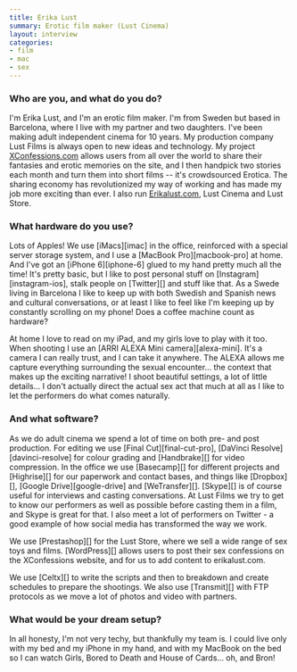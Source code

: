 ```yaml
---
title: Erika Lust
summary: Erotic film maker (Lust Cinema)
layout: interview
categories:
- film
- mac
- sex
---
```


### Who are you, and what do you do?

I'm Erika Lust, and I'm an erotic film maker. I'm from Sweden but based in Barcelona, where I live with my partner and two daughters. I've been making adult independent cinema for 10 years. My production company Lust Films is always open to new ideas and technology. My project [XConfessions.com](http://xconfessions.com/ "Erika's crowdsourced sexual fantasy website (NSFW).") allows users from all over the world to share their fantasies and erotic memories on the site, and I then handpick two stories each month and turn them into short films -- it's crowdsourced Erotica. The sharing economy has revolutionized my way of working and has made my job more exciting than ever. I also run [Erikalust.com](http://erikalust.com/ "Erika's website (possibly NSFW)."), Lust Cinema and Lust Store. 

### What hardware do you use?

Lots of Apples! We use [iMacs][imac] in the office, reinforced with a special server storage system, and I use a [MacBook Pro][macbook-pro] at home. And I've got an [iPhone 6][iphone-6] glued to my hand pretty much all the time! It's pretty basic, but I like to post personal stuff on [Instagram][instagram-ios], stalk people on [Twitter][] and stuff like that. As a Swede living in Barcelona I like to keep up with both Swedish and Spanish news and cultural conversations, or at least I like to feel like I'm keeping up by constantly scrolling on my phone! Does a coffee machine count as hardware? 

At home I love to read on my iPad, and my girls love to play with it too. When shooting I use an [ARRI ALEXA Mini camera][alexa-mini]. It's a camera I can really trust, and I can take it anywhere. The ALEXA allows me capture everything surrounding the sexual encounter... the context that makes up the exciting narrative! I shoot beautiful settings, a lot of little details... I don't actually direct the actual sex act that much at all as I like to let the performers do what comes naturally.

### And what software?

As we do adult cinema we spend a lot of time on both pre- and post production. For editing we use [Final Cut][final-cut-pro], [DaVinci Resolve][davinci-resolve] for colour grading and [Handbrake][] for video compression. In the office we use [Basecamp][] for different projects and [Highrise][] for our paperwork and contact bases, and things like [Dropbox][], [Google Drive][google-drive] and [WeTransfer][]. [Skype][] is of course useful for interviews and casting conversations. At Lust Films we try to get to know our performers as well as possible before casting them in a film, and Skype is great for that. I also meet a lot of performers on Twitter - a good example of how social media has transformed the way we work. 
 
We use [Prestashop][] for the Lust Store, where we sell a wide range of sex toys and films. [WordPress][] allows users to post their sex confessions on the XConfessions website, and for us to add content to erikalust.com.

We use [Celtx][] to write the scripts and then to breakdown and create schedules to prepare the shootings. We also use [Transmit][] with FTP protocols as we move a lot of photos and video with partners.

### What would be your dream setup?

In all honesty, I'm not very techy, but thankfully my team is. I could live only with my bed and my iPhone in my hand, and with my MacBook on the bed so I can watch Girls, Bored to Death and House of Cards... oh, and Bron!
